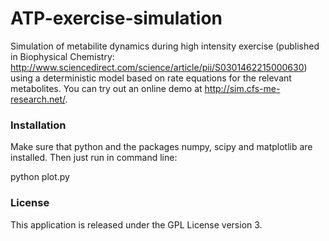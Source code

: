 # ATP-exercise-simulation
Simulation of metabilite dynamics during high intensity exercise (published in Biophysical Chemistry: http://www.sciencedirect.com/science/article/pii/S0301462215000630) using a deterministic model based on rate equations for the relevant metabolites. You can try out an online demo at http://sim.cfs-me-research.net/.

### Installation

Make sure that python and the packages numpy, scipy and matplotlib are installed. Then just run in command line:

python plot.py


### License
This application is released under the GPL License version 3.
